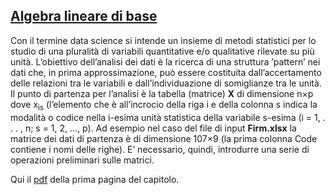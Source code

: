 ## [Algebra lineare di base](https://github.com/UniprJRC/DSwithMATLAB/tree/main/matlabfiles/capAlgebraBase/Pagina1AlgebraBase.pdf) ##

Con il termine data science si intende un insieme di metodi statistici per lo
studio di una pluralità di variabili quantitative e/o qualitative rilevate su più
unità. L’obiettivo dell’analisi dei dati è la ricerca di una struttura ’pattern’
nei dati che, in prima approssimazione, può essere costituita dall’accertamento
delle relazioni tra le variabili e dall’individuazione di somiglianze tra le unità. Il
punto di partenza per l’analisi è la tabella (matrice) **X** di dimensione n×p dove
x<sub>is</sub> (l’elemento che è all’incrocio della riga i e della colonna s indica la modalità
o codice nella i-esima unità statistica della variabile s-esima (i = 1, . . . , n;
s = 1, 2, ..., p). Ad esempio nel caso del file di input **Firm.xlsx** la matrice
dei dati di partenza è di dimensione 107×9 (la prima colonna Code contiene
i nomi delle righe). E’ necessario, quindi, introdurre una serie di operazioni
preliminari sulle matrici.

Qui il [pdf](https://github.com/UniprJRC/DSwithMATLAB/tree/main/matlabfiles/capAlgebraBase/Pagina1AlgebraBase.pdf) della prima pagina del capitolo.


